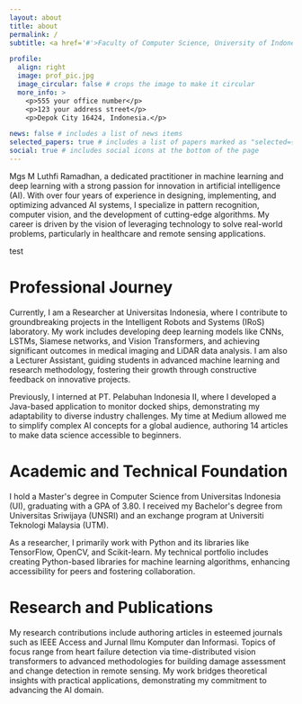 ```yaml
---
layout: about
title: about
permalink: /
subtitle: <a href='#'>Faculty of Computer Science, University of Indonesia</a>. Depok City 16424, Indonesia. Contacts. Motto. Etc.

profile:
  align: right
  image: prof_pic.jpg
  image_circular: false # crops the image to make it circular
  more_info: >
    <p>555 your office number</p>
    <p>123 your address street</p>
    <p>Depok City 16424, Indonesia.</p>

news: false # includes a list of news items
selected_papers: true # includes a list of papers marked as "selected={true}"
social: true # includes social icons at the bottom of the page
---
```


Mgs M Luthfi Ramadhan, a dedicated practitioner in machine learning and deep learning with a strong passion for innovation in artificial intelligence (AI). With over four years of experience in designing, implementing, and optimizing advanced AI systems, I specialize in pattern recognition, computer vision, and the development of cutting-edge algorithms. My career is driven by the vision of leveraging technology to solve real-world problems, particularly in healthcare and remote sensing applications.

test 
# Professional Journey
Currently, I am a Researcher at Universitas Indonesia, where I contribute to groundbreaking projects in the Intelligent Robots and Systems (IRoS) laboratory. My work includes developing deep learning models like CNNs, LSTMs, Siamese networks, and Vision Transformers, and achieving significant outcomes in medical imaging and LiDAR data analysis. I am also a Lecturer Assistant, guiding students in advanced machine learning and research methodology, fostering their growth through constructive feedback on innovative projects.

Previously, I interned at PT. Pelabuhan Indonesia II, where I developed a Java-based application to monitor docked ships, demonstrating my adaptability to diverse industry challenges. My time at Medium allowed me to simplify complex AI concepts for a global audience, authoring 14 articles to make data science accessible to beginners.

# Academic and Technical Foundation
I hold a Master's degree in Computer Science from Universitas Indonesia (UI), graduating with a GPA of 3.80. I received my Bachelor's degree from Universitas Sriwijaya (UNSRI) and an exchange program at Universiti Teknologi Malaysia (UTM).

As a researcher, I primarily work with Python and its libraries like TensorFlow, OpenCV, and Scikit-learn. My technical portfolio includes creating Python-based libraries for machine learning algorithms, enhancing accessibility for peers and fostering collaboration.

# Research and Publications
My research contributions include authoring articles in esteemed journals such as IEEE Access and Jurnal Ilmu Komputer dan Informasi. Topics of focus range from heart failure detection via time-distributed vision transformers to advanced methodologies for building damage assessment and change detection in remote sensing. My work bridges theoretical insights with practical applications, demonstrating my commitment to advancing the AI domain.

<!-- # Passions and Future Aspirations
Beyond my professional commitments, I am the Chief Editor of Intuition, a Medium-based publication that empowers writers in the scientific community. My passion lies in demystifying complex technologies and encouraging knowledge sharing.
Looking forward, I aspire to deepen my impact on AI-driven healthcare solutions and further explore innovations in environmental monitoring through AI. I remain committed to continuous learning and contributing to projects that drive meaningful change. -->


<!-- Write your biography here. Tell the world about yourself. Link to your favorite [subreddit](http://reddit.com). You can put a picture in, too. The code is already in, just name your picture `prof_pic.jpg` and put it in the `img/` folder.

Put your address / P.O. box / other info right below your picture. You can also disable any of these elements by editing `profile` property of the YAML header of your `_pages/about.md`. Edit `_bibliography/papers.bib` and Jekyll will render your [publications page](/al-folio/publications/) automatically.

Link to your social media connections, too. This theme is set up to use [Font Awesome icons](https://fontawesome.com/) and [Academicons](https://jpswalsh.github.io/academicons/), like the ones below. Add your Facebook, Twitter, LinkedIn, Google Scholar, or just disable all of them. -->
